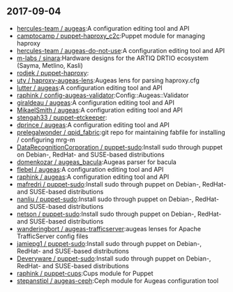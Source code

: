 ## 2017-09-04

* [hercules-team / augeas](https://github.com/hercules-team/augeas):A configuration editing tool and API
* [camptocamp / puppet-haproxy_c2c](https://github.com/camptocamp/puppet-haproxy_c2c):Puppet module for managing haproxy
* [hercules-team / augeas-do-not-use](https://github.com/hercules-team/augeas-do-not-use):A configuration editing tool and API
* [m-labs / sinara](https://github.com/m-labs/sinara):Hardware designs for the ARTIQ DRTIO ecosystem (Sayma, Metlino, Kasli)
* [rodjek / puppet-haproxy](https://github.com/rodjek/puppet-haproxy):
* [uty / haproxy-augeas-lens](https://github.com/uty/haproxy-augeas-lens):Augeas lens for parsing haproxy.cfg
* [lutter / augeas](https://github.com/lutter/augeas):A configuration editing tool and API
* [raphink / config-augeas-validator](https://github.com/raphink/config-augeas-validator):Config::Augeas::Validator
* [giraldeau / augeas](https://github.com/giraldeau/augeas):A configuration editing tool and API
* [MikaelSmith / augeas](https://github.com/MikaelSmith/augeas):A configuration editing tool and API
* [stengah33 / puppet-etckeeper](https://github.com/stengah33/puppet-etckeeper):
* [dprince / augeas](https://github.com/dprince/augeas):A configuration editing tool and API
* [prelegalwonder / qpid_fabric](https://github.com/prelegalwonder/qpid_fabric):git repo for maintaining fabfile for installing / configuring mrg-m
* [DataRecognitionCorporation / puppet-sudo](https://github.com/DataRecognitionCorporation/puppet-sudo):Install sudo through puppet on Debian-, RedHat- and SUSE-based distributions
* [domenkozar / augeas_bacula](https://github.com/domenkozar/augeas_bacula):Augeas parser for bacula
* [flebel / augeas](https://github.com/flebel/augeas):A configuration editing tool and API
* [raphink / augeas](https://github.com/raphink/augeas):A configuration editing tool and API
* [mafredri / puppet-sudo](https://github.com/mafredri/puppet-sudo):Install sudo through puppet on Debian-, RedHat- and SUSE-based distributions
* [nanliu / puppet-sudo](https://github.com/nanliu/puppet-sudo):Install sudo through puppet on Debian-, RedHat- and SUSE-based distributions
* [netson / puppet-sudo](https://github.com/netson/puppet-sudo):Install sudo through puppet on Debian-, RedHat- and SUSE-based distributions
* [wanderingbort / augeas-trafficserver](https://github.com/wanderingbort/augeas-trafficserver):augeas lenses for Apache TrafficServer config files
* [jamiepg1 / puppet-sudo](https://github.com/jamiepg1/puppet-sudo):Install sudo through puppet on Debian-, RedHat- and SUSE-based distributions
* [Deveryware / puppet-sudo](https://github.com/Deveryware/puppet-sudo):Install sudo through puppet on Debian-, RedHat- and SUSE-based distributions
* [raphink / puppet-cups](https://github.com/raphink/puppet-cups):Cups module for Puppet
* [stepanstipl / augeas-ceph](https://github.com/stepanstipl/augeas-ceph):Ceph module for Augeas configuration tool
